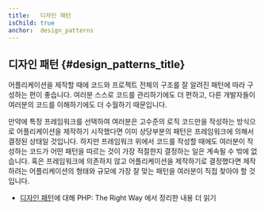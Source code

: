 ```yaml
---
title:   디자인 패턴
isChild: true
anchor:  design_patterns
---
```


## 디자인 패턴 {#design_patterns_title}

어플리케이션을 제작할 때에 코드와 프로젝트 전체의 구조를 잘 알려진 패턴에 따라 구성하는 편이 좋습니다.
여러분 스스로 코드를 관리하기에도 더 편하고, 다른 개발자들이 여러분의 코드를 이해하기에도 더 수월하기 때문입니다.

만약에 특정 프레임워크를 선택하여 여러분은 고수준의 로직 코드만을 작성하는 방식으로 어플리케이션을 제작하기 시작했다면 
이미 상당부분의 패턴은 프레임워크에 의해서 결정된 상태일 것입니다. 하지만 프레임워크 위에서 코드를 작성할 때에도 
여러분이 작성하는 코드가 어떤 패턴을 따르는 것이 가장 적절한지 결정하는 일은 계속될 수 밖에 없습니다.
혹은 프레임워크에 의존하지 않고 어플리케이션을 제작하기로 결정했다면 제작하려는 어플리케이션의 형태와 규모에 가장 잘 맞는
패턴을 여러분이 직접 찾아야 할 것입니다.

* [디자인 패턴](/php-the-right-way/pages/Design-Patterns.html)에 대해 PHP: The Right Way 에서 정리한 내용 더 읽기
